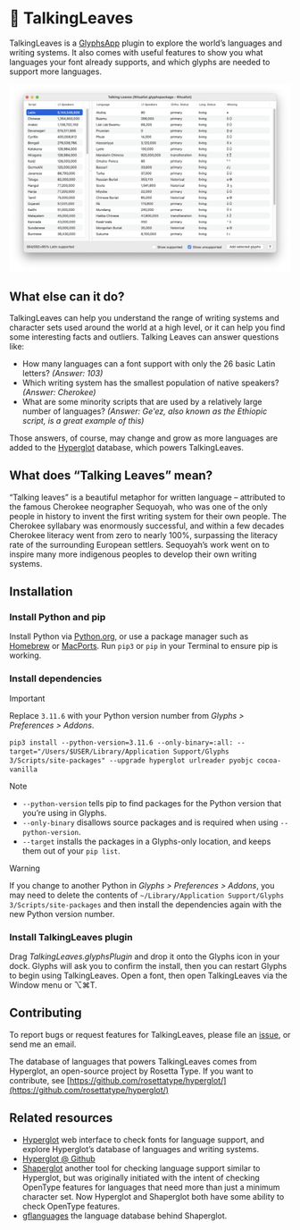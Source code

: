 # 🍃 TalkingLeaves

TalkingLeaves is a [GlyphsApp](https://glyphsapp.com/) plugin to explore the world’s languages and writing systems. It also comes with useful features to show you what languages your font already supports, and which glyphs are needed to support more languages.

![Screenshot of the TalkingLeaves plugin window](screenshot.png)

## What else can it do?

TalkingLeaves can help you understand the range of writing systems and character sets used around the world at a high level, or it can help you find some interesting facts and outliers. Talking Leaves can answer questions like:

* How many languages can a font support with only the 26 basic Latin letters? *(Answer: 103)*
* Which writing system has the smallest population of native speakers? *(Answer: Cherokee)*
* What are some minority scripts that are used by a relatively large number of languages? *(Answer: Geʽez, also known as the Ethiopic script, is a great example of this)*

Those answers, of course, may change and grow as more languages are added to the [Hyperglot](https://github.com/rosettatype/hyperglot/) database, which powers TalkingLeaves.

## What does “Talking Leaves” mean?

“Talking leaves” is a beautiful metaphor for written language – attributed to the famous Cherokee neographer Sequoyah, who was one of the only people in history to invent the first writing system for their own people. The Cherokee syllabary was enormously successful, and within a few decades Cherokee literacy went from zero to nearly 100%, surpassing the literacy rate of the surrounding European settlers. Sequoyah’s work went on to inspire many more indigenous peoples to develop their own writing systems.

## Installation

### Install Python and pip

Install Python via [Python.org](https://www.python.org/), or use a package manager such as [Homebrew](https://brew.sh/) or [MacPorts](https://www.macports.org/). Run `pip3` or `pip` in your Terminal to ensure pip is working.

### Install dependencies

> [!IMPORTANT]
> Replace `3.11.6` with your Python version number from _Glyphs > Preferences > Addons_.

	pip3 install --python-version=3.11.6 --only-binary=:all: --target="/Users/$USER/Library/Application Support/Glyphs 3/Scripts/site-packages" --upgrade hyperglot urlreader pyobjc cocoa-vanilla

> [!NOTE]
> * `--python-version` tells pip to find packages for the Python version that you’re using in Glyphs.
> * `--only-binary` disallows source packages and is required when using `--python-version`.
> * `--target` installs the packages in a Glyphs-only location, and keeps them out of your `pip list`.

> [!WARNING]
> If you change to another Python in _Glyphs > Preferences > Addons_, you may need to delete the contents of `~/Library/Application Support/Glyphs 3/Scripts/site-packages` and then install the dependencies again with the new Python version number.

### Install TalkingLeaves plugin

Drag *TalkingLeaves.glyphsPlugin* and drop it onto the Glyphs icon in your dock. Glyphs will ask you to confirm the install, then you can restart Glyphs to begin using TalkingLeaves. Open a font, then open TalkingLeaves via the Window menu or ⌥⌘T.

## Contributing

To report bugs or request features for TalkingLeaves, please file an [issue](https://github.com/justinpenner/TalkingLeaves/issues), or send me an email.

The database of languages that powers TalkingLeaves comes from Hyperglot, an open-source project by Rosetta Type. If you want to contribute, see [https://github.com/rosettatype/hyperglot/](https://github.com/rosettatype/hyperglot/)

## Related resources

- [Hyperglot](https://hyperglot.rosettatype.com/) web interface to check fonts for language support, and explore Hyperglot’s database of languages and writing systems.
- [Hyperglot @ Github](https://github.com/rosettatype/hyperglot/)
- [Shaperglot](https://github.com/googlefonts/shaperglot/) another tool for checking language support similar to Hyperglot, but was originally initiated with the intent of checking OpenType features for languages that need more than just a minimum character set. Now Hyperglot and Shaperglot both have some ability to check OpenType features.
- [gflanguages](https://github.com/googlefonts/lang/) the language database behind Shaperglot.
